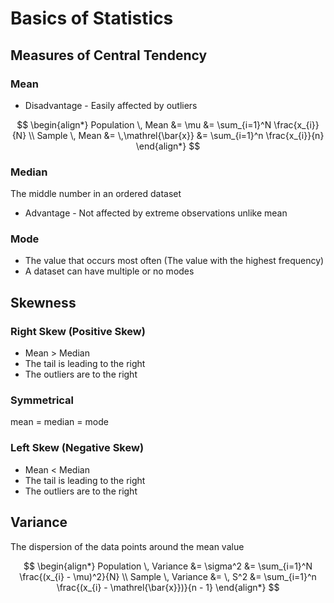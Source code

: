 # Basics of Statistics

## Measures of Central Tendency

### Mean

* Disadvantage - Easily affected by outliers

$$
\begin{align*}
Population \, Mean &= \mu &= \sum_{i=1}^N \frac{x_{i}}{N} \\
Sample \, Mean &= \,\mathrel{\bar{x}} &= \sum_{i=1}^n \frac{x_{i}}{n}
\end{align*}
$$

### Median

The middle number in an ordered dataset

* Advantage - Not affected by extreme observations unlike mean

### Mode

* The value that occurs most often (The value with the highest frequency)
* A dataset can have multiple or no modes

## Skewness

### Right Skew (Positive Skew)

* Mean > Median
* The tail is leading to the right
* The outliers are to the right

### Symmetrical

mean = median = mode

### Left Skew (Negative Skew)

* Mean < Median
* The tail is leading to the right
* The outliers are to the right

## Variance

The dispersion of the data points around the mean value

$$
\begin{align*}
Population \, Variance &= \sigma^2 &= \sum_{i=1}^N \frac{(x_{i} - \mu)^2}{N} \\
Sample \, Variance &= \, S^2 &= \sum_{i=1}^n \frac{(x_{i} - \mathrel{\bar{x}})}{n - 1}
\end{align*}
$$